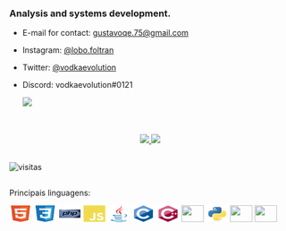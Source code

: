 ### Analysis and systems development.

- E-mail for contact: gustavoqe.75@gmail.com
- Instagram: [@lobo.foltran](https://instagram.com/lobo.foltran)
- Twitter: [@vodkaevolution](https://twitter.com/vodkaevolution)
- Discord: vodkaevolution#0121

  <a href= "https://www.linkedin.com/in/gustavo-lobo" target="_blank"><img src="https://img.shields.io/badge/-LinkedIn-%230077B5?style=for-the-badge&logo=linkedin&logoColor=white" target="_blank"></a> 


##
<br/>

  <div align="center">
  <a href="https://github.com/lobofoltran">
  <img height="180em" src="https://github-readme-stats.vercel.app/api?username=lobofoltran&show_icons=true&theme=dark&include_all_commits=true&count_private=true"/>
  <img height="180em" src="https://github-readme-stats.vercel.app/api/top-langs/?username=lobofoltran&layout=compact&langs_count=7&theme=dark"/>
</div> </a>
<br/>

 ![visitas](https://visitor-badge.laobi.icu/badge?page_id=lobofoltran)

##
Principais linguagens:

  <code><img align="center" alt="" height="30" width="40" src="https://raw.githubusercontent.com/devicons/devicon/master/icons/html5/html5-original.svg"></code>
  <code><img align="center" alt="" height="30" width="40" src="https://raw.githubusercontent.com/devicons/devicon/master/icons/css3/css3-original.svg"></code>
  <code><img align="center" alt="" height="30" width="40" src="https://raw.githubusercontent.com/devicons/devicon/master/icons/php/php-original.svg"></code>
  <code><img align="center" alt="" height="30" width="40" src="https://raw.githubusercontent.com/devicons/devicon/master/icons/javascript/javascript-plain.svg"></code>
  <code><img align="center" alt="" height="30" width="40" src="https://raw.githubusercontent.com/devicons/devicon/master/icons/java/java-original.svg"></code>
  <code><img align="center" alt="" height="30" width="40" src="https://raw.githubusercontent.com/devicons/devicon/master/icons/c/c-original.svg"></code>
  <code><img align="center" alt="" height="30" width="40" src="https://raw.githubusercontent.com/devicons/devicon/master/icons/cplusplus/cplusplus-original.svg"></code>
  <code><img align="center" alt="" height="30" width="40" src="https://cdn.jsdelivr.net/gh/devicons/devicon/icons/microsoftsqlserver/microsoftsqlserver-plain.svg"></code>
  <code><img align="center" alt="" height="30" width="40" src="https://raw.githubusercontent.com/devicons/devicon/master/icons/python/python-original.svg"></code>
  <code><img align="center" alt="" height="30" width="40" src="https://cdn.jsdelivr.net/gh/devicons/devicon/icons/bootstrap/bootstrap-plain.svg"></code>
  <code><img align="center" alt="" height="30" width="40" src="https://cdn.jsdelivr.net/gh/devicons/devicon/icons/git/git-original-wordmark.svg"></code>

